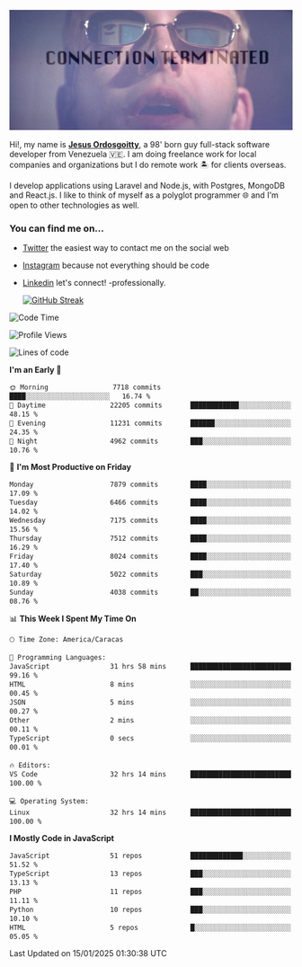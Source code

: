 ![hackers movie reference](./disconnected.jpg)

Hi!, my name is [**Jesus Ordosgoitty**](https://jodaz.dev), a 98' born guy full-stack software developer from Venezuela 🇻🇪. I am doing freelance work for local companies and organizations but I do remote work 🏝️ for clients overseas. 

I develop applications using Laravel and Node.js, with Postgres, MongoDB and React.js. I like to think of myself as a polyglot programmer 🌐 and I'm open to other technologies as well.

### You can find me on...

- [Twitter](https://twitter.com/jodaz_) the easiest way to contact me on the social web
- [Instagram](https://instagram.com/jodaz_) because not everything should be code
- [Linkedin](https://linkedin.com/in/jodaz) let's connect! -professionally.


    [![GitHub Streak](https://streak-stats.demolab.com?user=jodaz&theme=tokyonight)](https://git.io/streak-stats)

<!--START_SECTION:waka-->
![Code Time](http://img.shields.io/badge/Code%20Time-7%2C047%20hrs%2049%20mins-blue)

![Profile Views](http://img.shields.io/badge/Profile%20Views-0-blue)

![Lines of code](https://img.shields.io/badge/From%20Hello%20World%20I%27ve%20Written-82.9%20million%20lines%20of%20code-blue)

**I'm an Early 🐤** 

```text
🌞 Morning                7718 commits        ████░░░░░░░░░░░░░░░░░░░░░   16.74 % 
🌆 Daytime                22205 commits       ████████████░░░░░░░░░░░░░   48.15 % 
🌃 Evening                11231 commits       ██████░░░░░░░░░░░░░░░░░░░   24.35 % 
🌙 Night                  4962 commits        ███░░░░░░░░░░░░░░░░░░░░░░   10.76 % 
```
📅 **I'm Most Productive on Friday** 

```text
Monday                   7879 commits        ████░░░░░░░░░░░░░░░░░░░░░   17.09 % 
Tuesday                  6466 commits        ████░░░░░░░░░░░░░░░░░░░░░   14.02 % 
Wednesday                7175 commits        ████░░░░░░░░░░░░░░░░░░░░░   15.56 % 
Thursday                 7512 commits        ████░░░░░░░░░░░░░░░░░░░░░   16.29 % 
Friday                   8024 commits        ████░░░░░░░░░░░░░░░░░░░░░   17.40 % 
Saturday                 5022 commits        ███░░░░░░░░░░░░░░░░░░░░░░   10.89 % 
Sunday                   4038 commits        ██░░░░░░░░░░░░░░░░░░░░░░░   08.76 % 
```


📊 **This Week I Spent My Time On** 

```text
🕑︎ Time Zone: America/Caracas

💬 Programming Languages: 
JavaScript               31 hrs 58 mins      █████████████████████████   99.16 % 
HTML                     8 mins              ░░░░░░░░░░░░░░░░░░░░░░░░░   00.45 % 
JSON                     5 mins              ░░░░░░░░░░░░░░░░░░░░░░░░░   00.27 % 
Other                    2 mins              ░░░░░░░░░░░░░░░░░░░░░░░░░   00.11 % 
TypeScript               0 secs              ░░░░░░░░░░░░░░░░░░░░░░░░░   00.01 % 

🔥 Editors: 
VS Code                  32 hrs 14 mins      █████████████████████████   100.00 % 

💻 Operating System: 
Linux                    32 hrs 14 mins      █████████████████████████   100.00 % 
```

**I Mostly Code in JavaScript** 

```text
JavaScript               51 repos            █████████████░░░░░░░░░░░░   51.52 % 
TypeScript               13 repos            ███░░░░░░░░░░░░░░░░░░░░░░   13.13 % 
PHP                      11 repos            ███░░░░░░░░░░░░░░░░░░░░░░   11.11 % 
Python                   10 repos            ███░░░░░░░░░░░░░░░░░░░░░░   10.10 % 
HTML                     5 repos             █░░░░░░░░░░░░░░░░░░░░░░░░   05.05 % 
```




 Last Updated on 15/01/2025 01:30:38 UTC
<!--END_SECTION:waka-->
